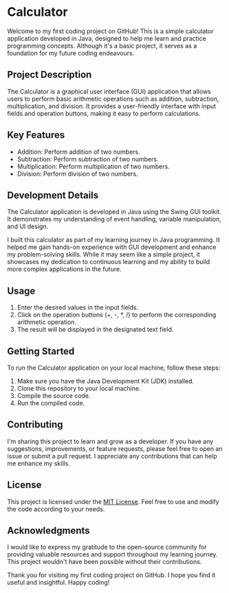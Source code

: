 # Calculator

Welcome to my first coding project on GitHub! This is a simple calculator application developed in Java, designed to help me learn and practice programming concepts. Although it's a basic project, it serves as a foundation for my future coding endeavours.

## Project Description

The Calculator is a graphical user interface (GUI) application that allows users to perform basic arithmetic operations such as addition, subtraction, multiplication, and division. It provides a user-friendly interface with input fields and operation buttons, making it easy to perform calculations.

## Key Features

- Addition: Perform addition of two numbers.
- Subtraction: Perform subtraction of two numbers.
- Multiplication: Perform multiplication of two numbers.
- Division: Perform division of two numbers.

## Development Details

The Calculator application is developed in Java using the Swing GUI toolkit. It demonstrates my understanding of event handling, variable manipulation, and UI design.

I built this calculator as part of my learning journey in Java programming. It helped me gain hands-on experience with GUI development and enhance my problem-solving skills. While it may seem like a simple project, it showcases my dedication to continuous learning and my ability to build more complex applications in the future.

## Usage

1. Enter the desired values in the input fields.
2. Click on the operation buttons (+, -, *, /) to perform the corresponding arithmetic operation.
3. The result will be displayed in the designated text field.

## Getting Started

To run the Calculator application on your local machine, follow these steps:

1. Make sure you have the Java Development Kit (JDK) installed.
2. Clone this repository to your local machine.
3. Compile the source code.
4. Run the compiled code.


## Contributing

I'm sharing this project to learn and grow as a developer. If you have any suggestions, improvements, or feature requests, please feel free to open an issue or submit a pull request. I appreciate any contributions that can help me enhance my skills.

## License

This project is licensed under the [MIT License](LICENSE). Feel free to use and modify the code according to your needs.

## Acknowledgments

I would like to express my gratitude to the open-source community for providing valuable resources and support throughout my learning journey. This project wouldn't have been possible without their contributions.

Thank you for visiting my first coding project on GitHub. I hope you find it useful and insightful. Happy coding!

